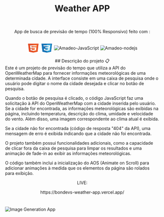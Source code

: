 <h1 align="center">Weather APP</h1>


</br>
<p align="center">App de busca de previsão de tempo (100% Responsivo) feito com :</p>

</br>
 <div style="display: inline_block" align="center">
     <img align="center" alt="Amadeo-HTML" height="30" width="40" src="https://raw.githubusercontent.com/devicons/devicon/master/icons/html5/html5-original.svg">
     <img align="center" alt="Amadeo-CSS" height="30" width="40" src="https://raw.githubusercontent.com/devicons/devicon/master/icons/css3/css3-original.svg">
     <img align="center" alt="Amadeo-JavaScript" height="30" width="40" src="https://github.com/Amadeo-Frontend/devicon/blob/master/icons/javascript/javascript-original.svg">
 <img align="center" alt="Amadeo-nodejs" height="30" width="40" src="https://github.com/Amadeo-Frontend/devicon/blob/master/icons/nodejs/nodejs-original.svg">
  </div>
  </br>
 <div align="center">
  ## Descrição do projeto 📋
 </div>
  Este é um projeto de previsão do tempo que utiliza a API do OpenWeatherMap para fornecer informações meteorológicas de uma determinada cidade. A interface consiste em uma caixa de pesquisa onde o usuário pode digitar o nome da cidade desejada e clicar no botão de pesquisa.

Quando o botão de pesquisa é clicado, o código JavaScript faz uma solicitação à API do OpenWeatherMap com a cidade inserida pelo usuário. Se a cidade for encontrada, as informações meteorológicas são exibidas na página, incluindo temperatura, descrição do clima, umidade e velocidade do vento. Além disso, uma imagem correspondente ao clima atual é exibida.

Se a cidade não for encontrada (código de resposta "404" da API), uma mensagem de erro é exibida indicando que a cidade não foi encontrada.

O projeto também possui funcionalidades adicionais, como a capacidade de clicar fora da caixa de pesquisa para limpar os resultados e uma animação de fade-in ao exibir as informações meteorológicas.

O código também inclui a inicialização do AOS (Animate on Scroll) para adicionar animações à medida que os elementos da página são rolados para exibição.

 <div align="center">
 <p align="center">LIVE:</p>
https://bondevs-weather-app.vercel.app/
 </div>
 
#

![Image Generation App](https://github.com/Amadeo-Frontend/images_sites/blob/main/img/screencapture-bondevs-weather-app-vercel-app-2023-03-25-22_27_02.png)
